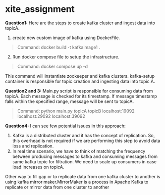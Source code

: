 
# xite_assignment

**Question1:** 
Here are the steps to create kafka cluster and ingest data into topicA.
1) create new custom image of kafka using DockerFile.

> Command: docker build -t kafkaimage1 .

2) Run docker compose file to setup the infrastructure.

> Command: docker compose up -d

This command will instantiate zookeeper and kafka clusters. 
kafka-setup container is responsible for topic creation and ingesting data into topic A.

**Question2 and 3:**
 Main.py script is responsible for consuming data from topicA. Each message is checked for its timestamp. 
If message timestamp falls within the specified range, message will be sent to topicA.

> Command: python main.py topicA topicB localhost:19092 localhost:29092
> localhost:39092

**Question4:** 
I can see few potential issues in this approach:
1) Kafka is a distributed cluster and it has the concept of replication. So, this overhead is not required if we are performing this step to avoid data loss and replication.
2) In real time scenario, we have to think of matching the frequency between producing messages to kafka and consuming messages from same kafka topic for filtration. We need to scale up consumers in case load increases on topicA.

Other way to fill gap or to replicate data from one kafka cluster to another is using kafka mirror maker.MirrorMaker is a process in Apache Kafka to replicate or mirror data from one cluster to another 
